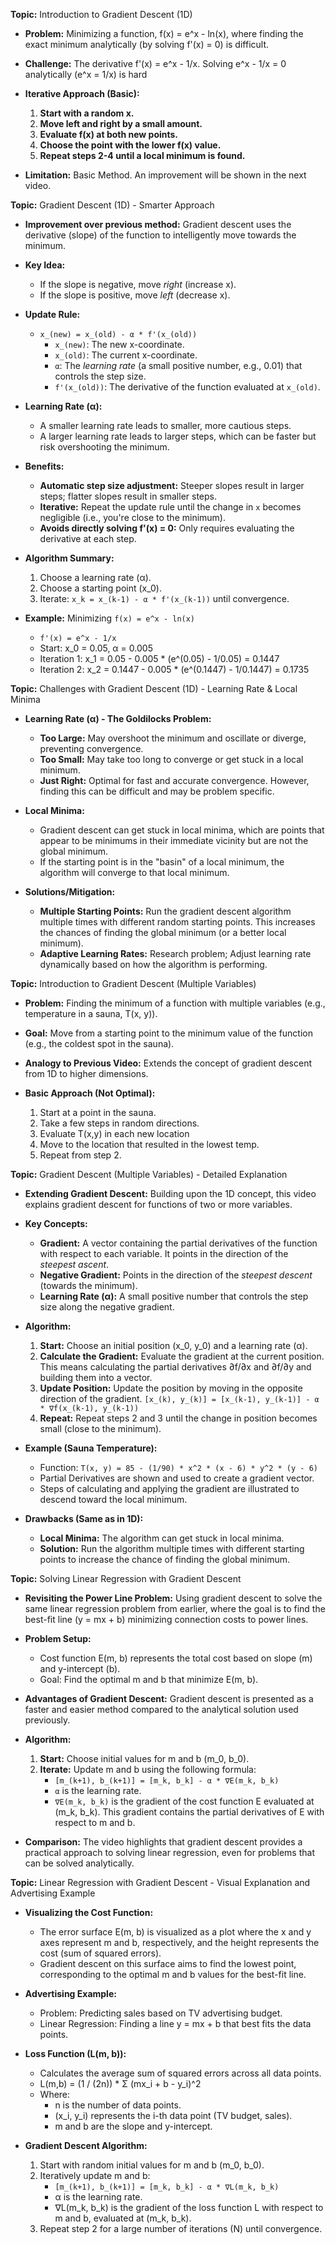 **Topic:** Introduction to Gradient Descent (1D)

*   **Problem:** Minimizing a function, f(x) = e^x - ln(x), where finding the exact minimum analytically (by solving f'(x) = 0) is difficult.

*   **Challenge:** The derivative f'(x) = e^x - 1/x. Solving e^x - 1/x = 0 analytically (e^x = 1/x) is hard

*   **Iterative Approach (Basic):**
    1.  **Start with a random x.**
    2.  **Move left and right by a small amount.**
    3.  **Evaluate f(x) at both new points.**
    4.  **Choose the point with the lower f(x) value.**
    5.  **Repeat steps 2-4 until a local minimum is found.**

*   **Limitation:** Basic Method. An improvement will be shown in the next video.

**Topic:** Gradient Descent (1D) - Smarter Approach

*   **Improvement over previous method:** Gradient descent uses the derivative (slope) of the function to intelligently move towards the minimum.

*   **Key Idea:**
    *   If the slope is negative, move *right* (increase x).
    *   If the slope is positive, move *left* (decrease x).

*   **Update Rule:**
    *   `x_(new) = x_(old) - α * f'(x_(old))`
        *   `x_(new)`:  The new x-coordinate.
        *   `x_(old)`:  The current x-coordinate.
        *   `α`:  The *learning rate* (a small positive number, e.g., 0.01) that controls the step size.
        *   `f'(x_(old))`:  The derivative of the function evaluated at `x_(old)`.

*   **Learning Rate (α):**
    *   A smaller learning rate leads to smaller, more cautious steps.
    *   A larger learning rate leads to larger steps, which can be faster but risk overshooting the minimum.

*   **Benefits:**
    *   **Automatic step size adjustment:** Steeper slopes result in larger steps; flatter slopes result in smaller steps.
    *   **Iterative:** Repeat the update rule until the change in `x` becomes negligible (i.e., you're close to the minimum).
    *   **Avoids directly solving f'(x) = 0:** Only requires evaluating the derivative at each step.

*   **Algorithm Summary:**
    1.  Choose a learning rate (α).
    2.  Choose a starting point (x_0).
    3.  Iterate:  `x_k = x_(k-1) - α * f'(x_(k-1))` until convergence.

*   **Example:** Minimizing `f(x) = e^x - ln(x)`
    *   `f'(x) = e^x - 1/x`
    *   Start: x_0 = 0.05, α = 0.005
    *   Iteration 1: x_1 = 0.05 - 0.005 * (e^(0.05) - 1/0.05) = 0.1447
    *   Iteration 2: x_2 = 0.1447 - 0.005 * (e^(0.1447) - 1/0.1447) = 0.1735

**Topic:** Challenges with Gradient Descent (1D) - Learning Rate & Local Minima

*   **Learning Rate (α) - The Goldilocks Problem:**
    *   **Too Large:** May overshoot the minimum and oscillate or diverge, preventing convergence.
    *   **Too Small:** May take too long to converge or get stuck in a local minimum.
    *   **Just Right:**  Optimal for fast and accurate convergence. However, finding this can be difficult and may be problem specific.

*   **Local Minima:**
    *   Gradient descent can get stuck in local minima, which are points that appear to be minimums in their immediate vicinity but are not the global minimum.
    *   If the starting point is in the "basin" of a local minimum, the algorithm will converge to that local minimum.

*   **Solutions/Mitigation:**
    *   **Multiple Starting Points:** Run the gradient descent algorithm multiple times with different random starting points. This increases the chances of finding the global minimum (or a better local minimum).
    *   **Adaptive Learning Rates:** Research problem; Adjust learning rate dynamically based on how the algorithm is performing.


**Topic:** Introduction to Gradient Descent (Multiple Variables)

*   **Problem:**  Finding the minimum of a function with multiple variables (e.g., temperature in a sauna, T(x, y)).

*   **Goal:**  Move from a starting point to the minimum value of the function (e.g., the coldest spot in the sauna).

*   **Analogy to Previous Video:** Extends the concept of gradient descent from 1D to higher dimensions.

*   **Basic Approach (Not Optimal):**
    1.  Start at a point in the sauna.
    2.  Take a few steps in random directions.
    3.  Evaluate T(x,y) in each new location
    4.  Move to the location that resulted in the lowest temp.
    5.  Repeat from step 2.

**Topic:** Gradient Descent (Multiple Variables) - Detailed Explanation

*   **Extending Gradient Descent:** Building upon the 1D concept, this video explains gradient descent for functions of two or more variables.

*   **Key Concepts:**
    *   **Gradient:** A vector containing the partial derivatives of the function with respect to each variable. It points in the direction of the *steepest ascent*.
    *   **Negative Gradient:** Points in the direction of the *steepest descent* (towards the minimum).
    *   **Learning Rate (α):** A small positive number that controls the step size along the negative gradient.

*   **Algorithm:**
    1.  **Start:** Choose an initial position (x_0, y_0) and a learning rate (α).
    2.  **Calculate the Gradient:** Evaluate the gradient at the current position. This means calculating the partial derivatives ∂f/∂x and ∂f/∂y and building them into a vector.
    3.  **Update Position:** Update the position by moving in the opposite direction of the gradient.  `[x_(k), y_(k)] = [x_(k-1), y_(k-1)] - α * ∇f(x_(k-1), y_(k-1))`
    4.  **Repeat:** Repeat steps 2 and 3 until the change in position becomes small (close to the minimum).

*   **Example (Sauna Temperature):**
    *   Function: `T(x, y) = 85 - (1/90) * x^2 * (x - 6) * y^2 * (y - 6)`
    *   Partial Derivatives are shown and used to create a gradient vector.
    *   Steps of calculating and applying the gradient are illustrated to descend toward the local minimum.

*   **Drawbacks (Same as in 1D):**
    *   **Local Minima:** The algorithm can get stuck in local minima.
    *   **Solution:** Run the algorithm multiple times with different starting points to increase the chance of finding the global minimum.


**Topic:** Solving Linear Regression with Gradient Descent

*   **Revisiting the Power Line Problem:** Using gradient descent to solve the same linear regression problem from earlier, where the goal is to find the best-fit line (y = mx + b) minimizing connection costs to power lines.

*   **Problem Setup:**
    *   Cost function E(m, b) represents the total cost based on slope (m) and y-intercept (b).
    *   Goal: Find the optimal m and b that minimize E(m, b).

*   **Advantages of Gradient Descent:** Gradient descent is presented as a faster and easier method compared to the analytical solution used previously.

*   **Algorithm:**
    1.  **Start:** Choose initial values for m and b (m_0, b_0).
    2.  **Iterate:** Update m and b using the following formula:
        *   `[m_(k+1), b_(k+1)] = [m_k, b_k] - α * ∇E(m_k, b_k)`
        *   `α` is the learning rate.
        *   `∇E(m_k, b_k)` is the gradient of the cost function E evaluated at (m_k, b_k). This gradient contains the partial derivatives of E with respect to m and b.

*   **Comparison:** The video highlights that gradient descent provides a practical approach to solving linear regression, even for problems that can be solved analytically.


**Topic:** Linear Regression with Gradient Descent - Visual Explanation and Advertising Example

*   **Visualizing the Cost Function:**
    *   The error surface E(m, b) is visualized as a plot where the x and y axes represent m and b, respectively, and the height represents the cost (sum of squared errors).
    *   Gradient descent on this surface aims to find the lowest point, corresponding to the optimal m and b values for the best-fit line.

*   **Advertising Example:**
    *   Problem: Predicting sales based on TV advertising budget.
    *   Linear Regression: Finding a line y = mx + b that best fits the data points.

*   **Loss Function (L(m, b)):**
    *   Calculates the average sum of squared errors across all data points.
    *   L(m,b) = (1 / (2n)) * Σ (mx_i + b - y_i)^2
    *   Where:
        *   n is the number of data points.
        *   (x_i, y_i) represents the i-th data point (TV budget, sales).
        *   m and b are the slope and y-intercept.

*   **Gradient Descent Algorithm:**
    1.  Start with random initial values for m and b (m_0, b_0).
    2.  Iteratively update m and b:
        *   `[m_(k+1), b_(k+1)] = [m_k, b_k] - α * ∇L(m_k, b_k)`
        *   α is the learning rate.
        *   ∇L(m_k, b_k) is the gradient of the loss function L with respect to m and b, evaluated at (m_k, b_k).
    3.  Repeat step 2 for a large number of iterations (N) until convergence.